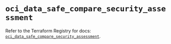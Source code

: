 # `oci_data_safe_compare_security_assessment`

Refer to the Terraform Registry for docs: [`oci_data_safe_compare_security_assessment`](https://registry.terraform.io/providers/oracle/oci/6.18.0/docs/resources/data_safe_compare_security_assessment).
